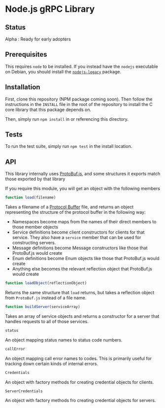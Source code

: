 # Node.js gRPC Library

## Status

Alpha : Ready for early adopters

## Prerequisites

This requires `node` to be installed. If you instead have the `nodejs` executable on Debian, you should install the [`nodejs-legacy`](https://packages.debian.org/sid/nodejs-legacy) package.

## Installation

First, clone this repository (NPM package coming soon). Then follow the instructions in the `INSTALL` file in the root of the repository to install the C core library that this package depends on.

Then, simply run `npm install` in or referencing this directory.

## Tests

To run the test suite, simply run `npm test` in the install location.

## API

This library internally uses [ProtoBuf.js](https://github.com/dcodeIO/ProtoBuf.js), and some structures it exports match those exported by that library

If you require this module, you will get an object with the following members

```javascript
function load(filename)
```

Takes a filename of a [Protocol Buffer](https://developers.google.com/protocol-buffers/) file, and returns an object representing the structure of the protocol buffer in the following way:

 - Namespaces become maps from the names of their direct members to those member objects
 - Service definitions become client constructors for clients for that service. They also have a `service` member that can be used for constructing servers.
 - Message definitions become Message constructors like those that ProtoBuf.js would create
 - Enum definitions become Enum objects like those that ProtoBuf.js would create
 - Anything else becomes the relevant reflection object that ProtoBuf.js would create


```javascript
function loadObject(reflectionObject)
```

Returns the same structure that `load` returns, but takes a reflection object from `ProtoBuf.js` instead of a file name.

```javascript
function buildServer(serviceArray)
```

Takes an array of service objects and returns a constructor for a server that handles requests to all of those services.


```javascript
status
```

An object mapping status names to status code numbers.


```javascript
callError
```

An object mapping call error names to codes. This is primarily useful for tracking down certain kinds of internal errors.


```javascript
Credentials
```

An object with factory methods for creating credential objects for clients.


```javascript
ServerCredentials
```

An object with factory methods fro creating credential objects for servers.
